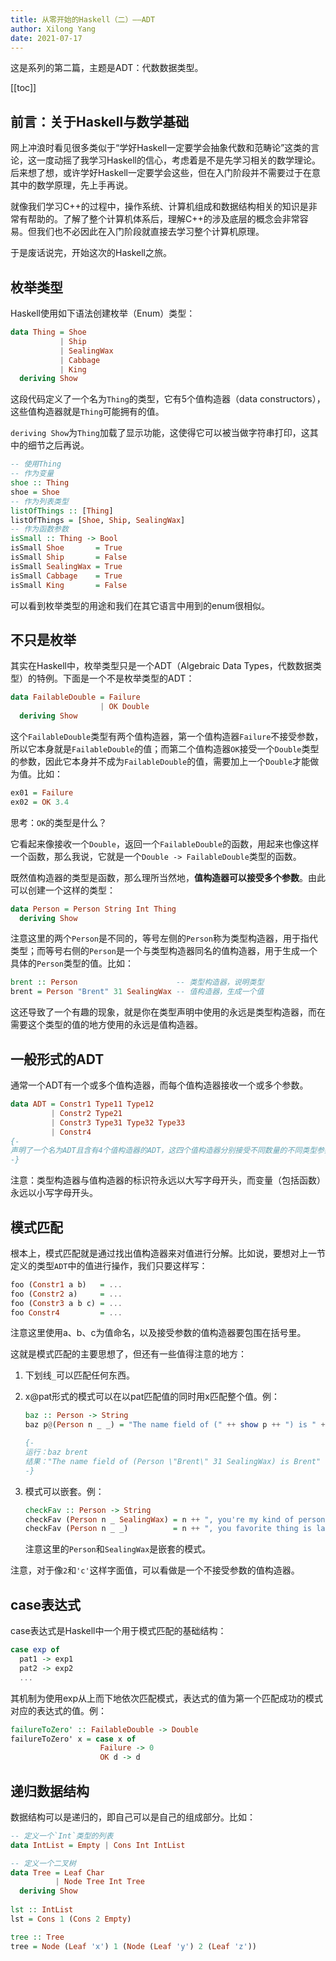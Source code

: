```yaml
---
title: 从零开始的Haskell（二）——ADT
author: Xilong Yang
date: 2021-07-17 
---
```


<div class="abstract">


这是系列的第二篇，主题是ADT：代数数据类型。

</div>

[[toc]]

## 前言：关于Haskell与数学基础

网上冲浪时看见很多类似于“学好Haskell一定要学会抽象代数和范畴论”这类的言论，这一度动摇了我学习Haskell的信心，考虑着是不是先学习相关的数学理论。后来想了想，或许学好Haskell一定要学会这些，但在入门阶段并不需要过于在意其中的数学原理，先上手再说。

就像我们学习C++的过程中，操作系统、计算机组成和数据结构相关的知识是非常有帮助的。了解了整个计算机体系后，理解C++的涉及底层的概念会非常容易。但我们也不必因此在入门阶段就直接去学习整个计算机原理。

于是废话说完，开始这次的Haskell之旅。

## 枚举类型

Haskell使用如下语法创建枚举（Enum）类型：

```haskell
data Thing = Shoe
           | Ship
           | SealingWax
           | Cabbage
           | King
  deriving Show
```

这段代码定义了一个名为`Thing`的类型，它有5个值构造器（data constructors），这些值构造器就是`Thing`可能拥有的值。

`deriving Show`为`Thing`加载了显示功能，这使得它可以被当做字符串打印，这其中的细节之后再说。

```haskell
-- 使用Thing
-- 作为变量
shoe :: Thing
shoe = Shoe
-- 作为列表类型
listOfThings :: [Thing]
listOfThings = [Shoe, Ship, SealingWax]
-- 作为函数参数
isSmall :: Thing -> Bool
isSmall Shoe       = True
isSmall Ship       = False
isSmall SealingWax = True
isSmall Cabbage    = True
isSmall King       = False
```

可以看到枚举类型的用途和我们在其它语言中用到的enum很相似。

## 不只是枚举

其实在Haskell中，枚举类型只是一个ADT（Algebraic Data Types，代数数据类型）的特例。下面是一个不是枚举类型的ADT：

```haskell
data FailableDouble = Failure
                    | OK Double
  deriving Show
```

这个`FailableDouble`类型有两个值构造器，第一个值构造器`Failure`不接受参数，所以它本身就是`FailableDouble`的值；而第二个值构造器`OK`接受一个`Double`类型的参数，因此它本身并不成为`FailableDouble`的值，需要加上一个`Double`才能做为值。比如：

```haskell
ex01 = Failure
ex02 = OK 3.4
```

思考：`OK`的类型是什么？

它看起来像接收一个`Double`，返回一个`FailableDouble`的函数，用起来也像这样一个函数，那么我说，它就是一个`Double -> FailableDouble`类型的函数。

既然值构造器的类型是函数，那么理所当然地，**值构造器可以接受多个参数**。由此可以创建一个这样的类型：

```haskell
data Person = Person String Int Thing
  deriving Show
```

注意这里的两个`Person`是不同的，等号左侧的`Person`称为类型构造器，用于指代类型；而等号右侧的`Person`是一个与类型构造器同名的值构造器，用于生成一个具体的`Person`类型的值。比如：

```haskell
brent :: Person                      -- 类型构造器，说明类型
brent = Person "Brent" 31 SealingWax -- 值构造器，生成一个值
```

这还导致了一个有趣的现象，就是你在类型声明中使用的永远是类型构造器，而在需要这个类型的值的地方使用的永远是值构造器。

## 一般形式的ADT

通常一个ADT有一个或多个值构造器，而每个值构造器接收一个或多个参数。

```haskell
data ADT = Constr1 Type11 Type12
         | Constr2 Type21
         | Constr3 Type31 Type32 Type33
         | Constr4
{-
声明了一个名为ADT且含有4个值构造器的ADT，这四个值构造器分别接受不同数量的不同类型参数。
-}
```

注意：类型构造器与值构造器的标识符永远以大写字母开头，而变量（包括函数）永远以小写字母开头。

## 模式匹配

根本上，模式匹配就是通过找出值构造器来对值进行分解。比如说，要想对上一节定义的类型`ADT`中的值进行操作，我们只要这样写：

```haskell
foo (Constr1 a b)   = ...
foo (Constr2 a)     = ...
foo (Constr3 a b c) = ...
foo Constr4         = ...
```

注意这里使用a、b、c为值命名，以及接受参数的值构造器要包围在括号里。

这就是模式匹配的主要思想了，但还有一些值得注意的地方：

1. 下划线`_`可以匹配任何东西。

2. x@pat形式的模式可以在以pat匹配值的同时用x匹配整个值。例：

   ```haskell
   baz :: Person -> String
   baz p@(Person n _ _) = "The name field of (" ++ show p ++ ") is " ++ n
   
   {- 
   运行：baz brent
   结果："The name field of (Person \"Brent\" 31 SealingWax) is Brent"
   -}
   ```

3. 模式可以嵌套。例：

   ```haskell
   checkFav :: Person -> String
   checkFav (Person n _ SealingWax) = n ++ ", you're my kind of person!"
   checkFav (Person n _ _)          = n ++ ", you favorite thing is lame."
   ```

   注意这里的`Person`和`SealingWax`是嵌套的模式。

注意，对于像`2`和`'c'`这样字面值，可以看做是一个不接受参数的值构造器。

## case表达式

case表达式是Haskell中一个用于模式匹配的基础结构：

```haskell
case exp of
  pat1 -> exp1
  pat2 -> exp2
  ...
```

其机制为使用exp从上而下地依次匹配模式，表达式的值为第一个匹配成功的模式对应的表达式的值。例：

```haskell
failureToZero' :: FailableDouble -> Double
failureToZero' x = case x of
                    Failure -> 0
                    OK d -> d
```

## 递归数据结构

数据结构可以是递归的，即自己可以是自己的组成部分。比如：

```haskell
-- 定义一个`Int`类型的列表
data IntList = Empty | Cons Int IntList

-- 定义一个二叉树
data Tree = Leaf Char
          | Node Tree Int Tree
  deriving Show
  
lst :: IntList
lst = Cons 1 (Cons 2 Empty)

tree :: Tree
tree = Node (Leaf 'x') 1 (Node (Leaf 'y') 2 (Leaf 'z'))
```



